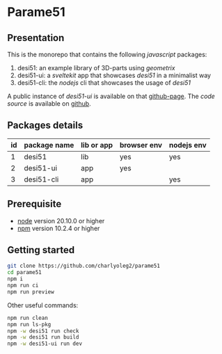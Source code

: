 Parame51
========


Presentation
------------

This is the monorepo that contains the following *javascript* packages:

1. desi51: an example library of 3D-parts using *geometrix*
2. desi51-ui: a *sveltekit* app that showcases *desi51* in a minimalist way
3. desi51-cli: the *nodejs* cli that showcases the usage of *desi51*

A public instance of *desi51-ui* is available on that [github-page](https://charlyoleg2.github.io/parame51/).
The *code source* is available on [github](https://github.com/charlyoleg2/parame51).


Packages details
----------------

| id | package name        | lib or app | browser env | nodejs env |
|----|---------------------|------------|-------------|------------|
| 1  | desi51              | lib        | yes         | yes        |
| 2  | desi51-ui           | app        | yes         |            |
| 3  | desi51-cli          | app        |             | yes        |


Prerequisite
------------

- [node](https://nodejs.org) version 20.10.0 or higher
- [npm](https://docs.npmjs.com/cli/v7/commands/npm) version 10.2.4 or higher


Getting started
---------------

```bash
git clone https://github.com/charlyoleg2/parame51
cd parame51
npm i
npm run ci
npm run preview
```

Other useful commands:
```bash
npm run clean
npm run ls-pkg
npm -w desi51 run check
npm -w desi51 run build
npm -w desi51-ui run dev
```


